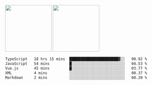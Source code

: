<img src="https://github-readme-stats.vercel.app/api?username=Dream4ever&count_private=true&show_icons=true&theme=tokyonight" height="150" /> <img src="https://github-readme-stats.vercel.app/api/top-langs/?username=Dream4ever&count_private=true&show_icons=true&theme=tokyonight&langs_count=5&layout=compact" height="150" />

<!--START_SECTION:waka-->

```txt
TypeScript   18 hrs 15 mins  ██████████████████████▓░░   90.92 %
JavaScript   54 mins         █░░░░░░░░░░░░░░░░░░░░░░░░   04.53 %
Vue.js       45 mins         █░░░░░░░░░░░░░░░░░░░░░░░░   03.77 %
XML          4 mins          ░░░░░░░░░░░░░░░░░░░░░░░░░   00.37 %
Markdown     2 mins          ░░░░░░░░░░░░░░░░░░░░░░░░░   00.20 %
```

<!--END_SECTION:waka-->

